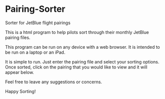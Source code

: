 # Pairing-Sorter
Sorter for JetBlue flight pairings

This is a html program to help pilots sort through their monthly JetBlue pairing files.

This program can be run on any device with a web browser. It is intended to be run on a laptop or an iPad.

It is simple to run. Just enter the pairing file and select your sorting options. Once sorted, click on the pairing that you would like to view and it will appear below.

Feel free to leave any suggestions or concerns.

Happy Sorting!
